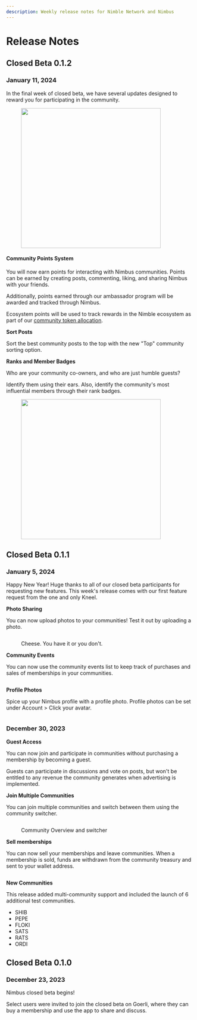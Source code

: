```yaml
---
description: Weekly release notes for Nimble Network and Nimbus
---
```


# Release Notes

## Closed Beta 0.1.2

### January 11, 2024

In the final week of closed beta, we have several updates designed to reward you for participating in the community.

<figure><img src="../.gitbook/assets/Screenshot 2024-01-12 at 11.30.57 AM.png" alt="" width="375"><figcaption></figcaption></figure>

#### Community Points System

You will now earn points for interacting with Nimbus communities. Points can be earned by creating posts, commenting, liking, and sharing Nimbus with your friends.

Additionally, points earned through our ambassador program will be awarded and tracked through Nimbus.

Ecosystem points will be used to track rewards in the Nimble ecosystem as part of our [community token allocation](https://docs.nimble.technology/intent-solicitation/tokenomics#community).

**Sort Posts**

Sort the best community posts to the top with the new "Top" community sorting option.

**Ranks and Member Badges**

Who are your community co-owners, and who are just humble guests?

Identify them using their ears. Also, identify the community's most influential members through their rank badges.

<figure><img src="../.gitbook/assets/Screenshot 2024-01-12 at 12.32.31 PM.png" alt="" width="375"><figcaption></figcaption></figure>

## Closed Beta 0.1.1

### January 5, 2024

Happy New Year! Huge thanks to all of our closed beta participants for requesting new features. This week's release comes with our first feature request from the one and only Kneel.

**Photo Sharing**

You can now upload photos to your communities! Test it out by uploading a photo.

<figure><img src="../.gitbook/assets/Screenshot 2024-01-08 at 1.32.12 PM.png" alt=""><figcaption><p>Cheese. You have it or you don't.</p></figcaption></figure>

**Community Events**

You can now use the community events list to keep track of purchases and sales of memberships in your communities.

<figure><img src="../.gitbook/assets/Screenshot 2024-01-08 at 1.34.50 PM.png" alt=""><figcaption></figcaption></figure>

**Profile Photos**

Spice up your Nimbus profile with a profile photo. Profile photos can be set under Account > Click your avatar.

<figure><img src="../.gitbook/assets/Screenshot 2024-01-08 at 1.51.07 PM.png" alt=""><figcaption></figcaption></figure>

### December 30, 2023

**Guest Access**

You can now join and participate in communities without purchasing a membership by becoming a guest.

Guests can participate in discussions and vote on posts, but won't be entitled to any revenue the community generates when advertising is implemented.

**Join Multiple Communities**

You can join multiple communities and switch between them using the community switcher.

<figure><img src="../.gitbook/assets/Screenshot 2024-01-04 at 10.41.17 AM.png" alt=""><figcaption><p>Community Overview and switcher</p></figcaption></figure>

**Sell memberships**

You can now sell your memberships and leave communities. When a membership is sold, funds are withdrawn from the community treasury and sent to your wallet address.

<figure><img src="../.gitbook/assets/Screenshot 2024-01-04 at 10.42.53 AM.png" alt=""><figcaption></figcaption></figure>

**New Communities**

This release added multi-community support and included the launch of 6 additional test communities.

* SHIB
* PEPE
* FLOKI
* SATS
* RATS
* ORDI

## Closed Beta 0.1.0

### December 23, 2023

Nimbus closed beta begins!

Select users were invited to join the closed beta on Goerli, where they can buy a membership and use the app to share and discuss.
